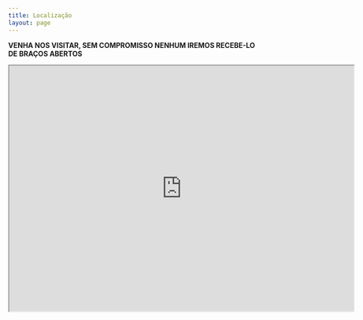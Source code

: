 ```yaml
---
title: Localização
layout: page
---
```


**VENHA NOS VISITAR, SEM COMPROMISSO NENHUM IREMOS RECEBE-LO  DE BRAÇOS ABERTOS**

<iframe src="https://www.google.com/maps/embed?pb=!1m18!1m12!1m3!1d7419.699325719402!2d-48.36529598680429!3d-21.591790613688012!2m3!1f0!2f0!3f0!3m2!1i1024!2i768!4f13.1!3m3!1m2!1s0x94b91fc4497cf9e9%3A0x1b1c071cc0d9e8ff!2sCentro%2C%20Mat%C3%A3o%20-%20SP!5e0!3m2!1spt-BR!2sbr!4v1605633062568!5m2!1spt-BR!2sbr" width="700" height="500" frameborder="50" style="border:10;" allowfullscreen="" aria-hidden="false" tabindex="0"></iframe>